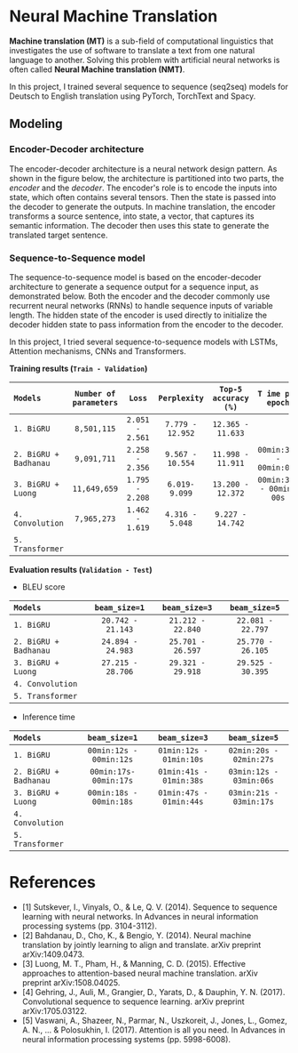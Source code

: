 # Neural Machine Translation

**Machine translation (MT)** is a sub-field of computational linguistics that investigates the use of software to translate a text from one natural language to another. Solving this problem with artificial neural networks is often called **Neural Machine translation (NMT)**.

In this project, I trained several sequence to sequence (seq2seq) models for Deutsch to English translation using PyTorch, TorchText and Spacy.

## Modeling

### Encoder-Decoder architecture

The encoder-decoder architecture is a neural network design pattern. As shown in the figure below, the architecture is partitioned into two parts, the *encoder* and the *decoder*. The encoder's role is to encode the inputs into state, which often contains several tensors. Then the state is passed into the decoder to generate the outputs. In machine translation, the encoder transforms a source sentence, into state, a vector, that captures its semantic information. The decoder then uses this state to generate the translated target sentence.

### Sequence-to-Sequence model

The sequence-to-sequence model is based on the encoder-decoder architecture to generate a sequence output for a sequence input, as demonstrated below. Both the encoder and the decoder commonly use recurrent neural networks (RNNs) to handle sequence inputs of variable length. The hidden state of the encoder is used directly to initialize the decoder hidden state to pass information from the encoder to the decoder.

In this project, I tried several sequence-to-sequence models with LSTMs, Attention mechanisms, CNNs and Transformers.

**Training results (`Train - Validation`)**

| `Models`              | `Number of parameters`   | `Loss`           | `Perplexity`       | `Top-5 accuracy (%)`  | `T ime per epoch`         |
|:----------------------|:------------------------:|:----------------:|:------------------:|:---------------------:|:-------------------------:|
| `1. BiGRU`            | `8,501,115`              | `2.051 - 2.561`  | `7.779 - 12.952`   | `12.365 - 11.633`     |                        |
| `2. BiGRU + Badhanau` | `9,091,711`              | `2.258 - 2.356`  | `9.567 - 10.554`   | `11.998 - 11.911`     | `00min:33s - 00min:00s`  |
| `3. BiGRU + Luong`    | `11,649,659`             | `1.795 - 2.208`  | `6.019- 9.099`     | `13.200 - 12.372`     | `00min:36s - 00min-00s`  |
| `4. Convolution`      | `7,965,273`              | `1.462 - 1.619`  | `4.316 - 5.048`    | `9.227 - 14.742`      |                        |
| `5. Transformer`      |                          |                  |                  |                     |                        |

**Evaluation results (`Validation - Test`)**

- BLEU score

| `Models`     | `beam_size=1`       | `beam_size=3`       | `beam_size=5`       |
|:--------------------|:-------------------:|:-------------------:|:-------------------:|
| `1. BiGRU`            | `20.742 - 21.143`     | `21.212 - 22.840`     | `22.081 - 22.797`     |
| `2. BiGRU + Badhanau` | `24.894 - 24.983`     | `25.701 - 26.597`     | `25.770 - 26.105`     |
| `3. BiGRU + Luong`    | `27.215 - 28.706`     | `29.321 - 29.918`     | `29.525 - 30.395`     |
| `4. Convolution`      |                     |                     |                     |
| `5. Transformer`      |                     |                     |                     |

- Inference time

| `Models`              | `beam_size=1`           | `beam_size=3`           | `beam_size=5`           |
|:----------------------|:-----------------------:|:-----------------------:|:-----------------------:|
| `1. BiGRU`            | `00min:12s - 00min:12s` | `01min:12s - 01min:10s` | `02min:20s - 02min:27s` |
| `2. BiGRU + Badhanau` | `00min:17s- 00min:17s`  | `01min:41s - 01min:38s` | `03min:12s - 03min:06s` |
| `3. BiGRU + Luong`    | `00min:18s - 00min:18s` | `01min:47s - 01min:44s` | `03min:21s - 03min:17s` |
| `4. Convolution`      |                       |                       |                       |
| `5. Transformer`      |                       |                       |                       |

# References

- [1] Sutskever, I., Vinyals, O., & Le, Q. V. (2014). Sequence to sequence learning with neural networks. In Advances in neural information processing systems (pp. 3104-3112).
- [2] Bahdanau, D., Cho, K., & Bengio, Y. (2014). Neural machine translation by jointly learning to align and translate. arXiv preprint arXiv:1409.0473.
- [3] Luong, M. T., Pham, H., & Manning, C. D. (2015). Effective approaches to attention-based neural machine translation. arXiv preprint arXiv:1508.04025.
- [4] Gehring, J., Auli, M., Grangier, D., Yarats, D., & Dauphin, Y. N. (2017). Convolutional sequence to sequence learning. arXiv preprint arXiv:1705.03122.
- [5] Vaswani, A., Shazeer, N., Parmar, N., Uszkoreit, J., Jones, L., Gomez, A. N., ... & Polosukhin, I. (2017). Attention is all you need. In Advances in neural information processing systems (pp. 5998-6008).


